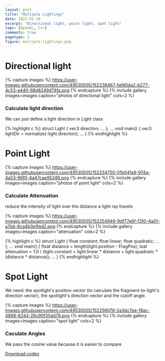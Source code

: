 ```yaml
---
layout: post
title: "Multiple Lightings"
date: 2021-01-10
excerpt: "Directional light, point light, spot light"
tags: [OpenGL, C++]
comments: true
pagetype: 3
figure: multiple-lightings.png
---
```


# Directional light

{% capture images %}
	https://user-images.githubusercontent.com/49530505/152238467-faf40da2-b277-4c53-a440-68d8249d74fa.png
{% endcapture %}
{% include gallery images=images caption="photos of directional light" cols=2 %}

### Calculate light direction

We can just define a light direction in Light class

{% highlight c %}
    struct Light {
        vec3 direction;
        ...
    };
    ...
    void main()
    {
      vec3 lightDir = normalize(-light.direction);
      ...
    }
{% endhighlight %}

# Point Light

{% capture images %}
	https://user-images.githubusercontent.com/49530505/152234750-01b041a9-974a-4a53-96f0-4a47cae95248.png
{% endcapture %}
{% include gallery images=images caption="photos of point light" cols=2 %}

### Calculate Attenuation

reduce the intensity of light over the distance a light ray travels 

{% capture images %}
	https://user-images.githubusercontent.com/49530505/152254949-9df77e6f-f310-4a01-a7bb-8ca4b0e1fed2.png
{% endcapture %}
{% include gallery images=images caption="attenuation" cols=2 %}

{% highlight c %}
    struct Light {
        float constant;
        float linear;
        float quadratic;
        ...
    };
    ...
    void main()
    {
        float distance    = length(light.position - FragPos);
        loat attenuation = 1.0 / (light.constant + light.linear * distance + 
                light.quadratic * (distance * distance));
        ...
    }
{% endhighlight %}

# Spot Light

We need: the spotlight's position vector (to calculate the fragment-to-light's direction vector), the spotlight's direction vector and the cutoff angle.

{% capture images %}
	https://user-images.githubusercontent.com/49530505/152256078-2a3dc7ea-18ac-4868-8244-26c90f35dd79.png
{% endcapture %}
{% include gallery images=images caption="spot light" cols=2 %}

### Caculate Angles

We pass the cosine value because it is easier to compare

<div markdown="0"><a href="https://github.com/MuruC/OpenGL-Practice" class="btn btn-info">Download codes</a></div>
